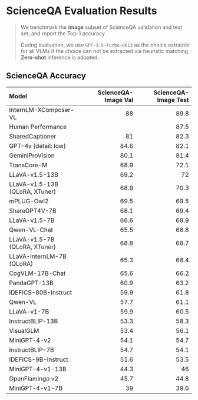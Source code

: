 # ScienceQA Evaluation Results

> We benchmark the **image** subset of ScienceQA validation and test set, and report the Top-1 accuracy. 
>
> During evaluation, we use `GPT-3.5-Turbo-0613` as the choice extractor for all VLMs if the choice can not be extracted via heuristic matching. **Zero-shot** inference is adopted. 

## ScienceQA Accuracy

| Model                         |   ScienceQA-Image Val |   ScienceQA-Image Test |
|:------------------------------|----------------------:|-----------------------:|
| InternLM-XComposer-VL         |                  88   |                   89.8 |
| Human Performance             |                     |                 87.5 |
| SharedCaptioner               |                  81   |                   82.3 |
| GPT-4v (detail: low)          |                  84.6 |                   82.1 |
| GeminiProVision               |                  80.1 |                   81.4 |
| TransCore-M                   |                  68.9 |                   72.1 |
| LLaVA-v1.5-13B                |                  69.2 |                   72   |
| LLaVA-v1.5-13B (QLoRA, XTuner) |                  68.9 |                   70.3 |
| mPLUG-Owl2                    |                  69.5 |                   69.5 |
| ShareGPT4V-7B                 |                  68.1 |                   69.4 |
| LLaVA-v1.5-7B                 |                  66.6 |                   68.9 |
| Qwen-VL-Chat                  |                  65.5 |                   68.8 |
| LLaVA-v1.5-7B (QLoRA, XTuner)  |                  68.8 |                   68.7 |
| LLaVA-InternLM-7B (QLoRA)      |                  65.3 |                   68.4 |
| CogVLM-17B-Chat               |                  65.6 |                   66.2 |
| PandaGPT-13B                  |                  60.9 |                   63.2 |
| IDEFICS-80B-Instruct          |                  59.9 |                   61.8 |
| Qwen-VL                       |                  57.7 |                   61.1 |
| LLaVA-v1-7B                   |                  59.9 |                   60.5 |
| InstructBLIP-13B              |                  53.3 |                   58.3 |
| VisualGLM                     |                  53.4 |                   56.1 |
| MiniGPT-4-v2                  |                  54.1 |                   54.7 |
| InstructBLIP-7B               |                  54.7 |                   54.1 |
| IDEFICS-9B-Instruct           |                  51.6 |                   53.5 |
| MiniGPT-4-v1-13B              |                  44.3 |                   46   |
| OpenFlamingo v2               |                  45.7 |                   44.8 |
| MiniGPT-4-v1-7B               |                  39   |                   39.6 |
